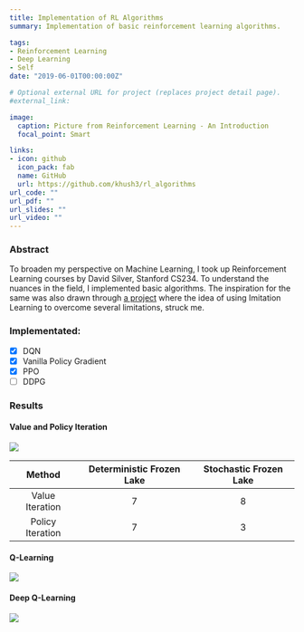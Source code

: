 ```yaml
---
title: Implementation of RL Algorithms 
summary: Implementation of basic reinforcement learning algorithms.

tags:
- Reinforcement Learning
- Deep Learning
- Self
date: "2019-06-01T00:00:00Z"

# Optional external URL for project (replaces project detail page).
#external_link: 

image:
  caption: Picture from Reinforcement Learning - An Introduction
  focal_point: Smart

links:
- icon: github
  icon_pack: fab
  name: GitHub
  url: https://github.com/khush3/rl_algorithms
url_code: ""
url_pdf: ""
url_slides: ""
url_video: ""
---
```

### Abstract
To broaden my perspective on Machine Learning, I took up Reinforcement Learning courses by David Silver, Stanford CS234. To understand the nuances in the field, I implemented basic algorithms. The inspiration for the same was also drawn through [a project](https://khush3.github.io/publication/stair_climbing/) where the idea of using Imitation Learning to overcome several limitations, struck me.
### Implementated: 

- [x] DQN
- [x] Vanilla Policy Gradient
- [x] PPO
- [ ] DDPG

### Results
#### Value and Policy Iteration
![](https://media.giphy.com/media/L05KQuhnujAW3QyIkG/giphy.gif)

|      Method      | Deterministic Frozen Lake | Stochastic Frozen Lake |
| :--------------: | :-----------------------: | :--------------------: |
| Value Iteration  |             7             |           8            |
| Policy Iteration |             7             |           3            |

  

#### Q-Learning
![](https://media.giphy.com/media/KyAYvfmKlabE1zC820/giphy.gif)


#### Deep Q-Learning
![](https://media.giphy.com/media/PlsqPhHU7KnB2AdmYa/giphy.gif)

